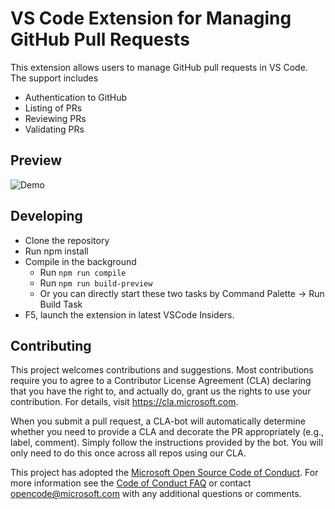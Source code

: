 
# VS Code Extension for Managing GitHub Pull Requests

This extension allows users to manage GitHub pull requests in VS Code. The support includes
- Authentication to GitHub
- Listing of PRs
- Reviewing PRs
- Validating PRs

## Preview

![Demo](https://github.com/Microsoft/vscode-pull-request-github/blob/master/documentation/images/demo.gif?raw=true)

## Developing

* Clone the repository
* Run npm install
* Compile in the background
  * Run `npm run compile`
  * Run `npm run build-preview`
  * Or you can directly start these two tasks by Command Palette -> Run Build Task
* F5, launch the extension in latest VSCode Insiders.

## Contributing

This project welcomes contributions and suggestions.  Most contributions require you to agree to a
Contributor License Agreement (CLA) declaring that you have the right to, and actually do, grant us
the rights to use your contribution. For details, visit https://cla.microsoft.com.

When you submit a pull request, a CLA-bot will automatically determine whether you need to provide
a CLA and decorate the PR appropriately (e.g., label, comment). Simply follow the instructions
provided by the bot. You will only need to do this once across all repos using our CLA.

This project has adopted the [Microsoft Open Source Code of Conduct](https://opensource.microsoft.com/codeofconduct/).
For more information see the [Code of Conduct FAQ](https://opensource.microsoft.com/codeofconduct/faq/) or
contact [opencode@microsoft.com](mailto:opencode@microsoft.com) with any additional questions or comments.
